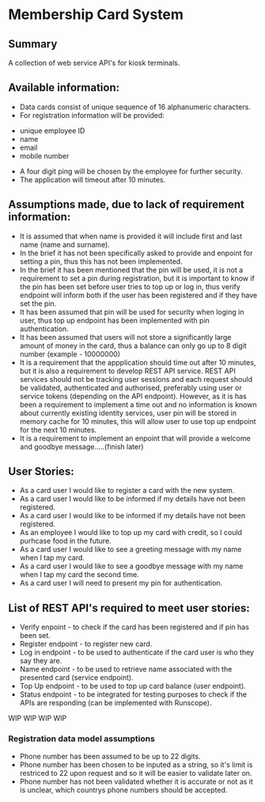 # Membership Card System #

## Summary ##

A collection of web service API's for kiosk terminals.

## Available information: ##

- Data cards consist of unique sequence of 16 alphanumeric characters.
- For registration information will be provided:
* unique employee ID
* name
* email
* mobile number
- A four digit ping will be chosen by the employee for further security.
- The application will timeout after 10 minutes.

## Assumptions made, due to lack of requirement information: ##

- It is assumed that when name is provided it will include first and last name (name and surname).
- In the brief it has not been specifically asked to provide and enpoint for setting a pin, thus this has not been implemented.
- In the brief it has been mentioned that the pin will be used, it is not a requirement to set a pin during registration, but it is important to know if the pin has been set before user tries to top up or log in, thus verify endpoint will inform both if the user has been registered and if they have set the pin.
- It has been assumed that pin will be used for security when loging in user, thus top up endpoint has been implemented with pin authentication. 
- It has been assumed that users will not store a significantly large amount of money in the card, thus a balance can only go up to 8 digit number (example - 10000000)
- It is a requirement that the appplication should time out after 10 minutes, but it is also a requirement to develop REST API service. REST API services should not be tracking user sessions and each request should be validated, authenticated and authorised, preferably using user or service tokens (depending on the API endpoint). However, as it is has been a requirement to implement a time out and no information is known about currently existing identity services, user pin will be stored in memory cache for 10 minutes, this will allow user to use top up endpoint for the next 10 minutes.
- It is a requirement to implement an enpoint that will provide a welcome and goodbye message.....(finish later)



## User Stories: ##

- As a card user I would like to register a card with the new system.
- As a card user I would like to be informed if my details have not been registered.
- As a card user I would like to be informed if my details have not been registered.
- As an employee I would like to top up my card with credit, so I could purhcase food in the future.
- As a card user I would like to see a greeting message with my name when I tap my card.
- As a card user I would like to see a goodbye message with my name when I tap my card the second time.
- As a card user I will need to present my pin for authentication.


## List of REST API's required to meet user stories: ##
- Verify enpoint - to check if the card has been registered and if pin has been set.
- Register endpoint - to register new card.
- Log in endpoint - to be used to authenticate if the card user is who they say they are.
- Name endpoint - to be used to retrieve name associated with the presented card (service endpoint). 
- Top Up endpoint - to be used to top up card balance (user endpoint).
- Status endpoint - to be integrated for testing purposes to check if the APIs are responding (can be implemented with Runscope).


WIP WIP WIP WIP

### Registration data model assumptions ###
- Phone number has been assumed to be up to 22 digits.
- Phone number has been chosen to be inputed as a string, so it's limit is restriced to 22  upon request and so it will be easier to validate later on.
- Phone number has not been validated whether it is accurate or not as it is unclear, which countrys phone numbers should be accepted.